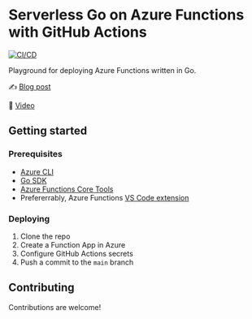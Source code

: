 # Serverless Go on Azure Functions with GitHub Actions
[![CI/CD](https://github.com/sahansera/go-azure-functions/actions/workflows/deploy.yml/badge.svg)](https://github.com/sahansera/go-azure-functions/actions/workflows/deploy.yml)

Playground for deploying Azure Functions written in Go.

✍️ [Blog post](https://sahansera.dev/serverless-go-with-azure-functions-github-actions)

🎥 [Video](https://www.youtube.com/watch?v=0FqD8LTjHbg)

## Getting started

### Prerequisites

- [Azure CLI](https://docs.microsoft.com/en-us/cli/azure/install-azure-cli)
- [Go SDK](https://go.dev/dl/)
- [Azure Functions Core Tools](https://docs.microsoft.com/en-us/azure/azure-functions/functions-run-local?tabs=v4%2Cmacos%2Ccsharp%2Cportal%2Cbash#install-the-azure-functions-core-tools)
- Prefererrably, Azure Functions [VS Code extension](https://marketplace.visualstudio.com/items?itemName=ms-azuretools.vscode-azurefunctions)

### Deploying

1. Clone the repo
2. Create a Function App in Azure
3. Configure GitHub Actions secrets
4. Push a commit to the `main` branch

## Contributing

Contributions are welcome!
